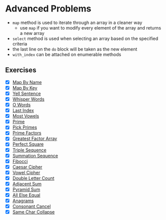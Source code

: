 # Advanced Problems

- `map` method is used to iterate through an array in a cleaner way
  - use `map` if you want to modify every element of the array and returns a new array
- `select` method is used when selecting an array based on the specified criteria
- the last line on the `do` block will be taken as the new element
- `with_index` can be attached on enumerable methods


## Exercises

- [x] [Map By Name](./map-by-name.rb)
- [x] [Map By Key](./map-by-key.rb)
- [x] [Yell Sentence](./yell-sentence.rb)
- [x] [Whisper Words](./whisper-words.rb)
- [x] [O Words](./o-words.rb)
- [x] [Last Index](./last-index.rb)
- [x] [Most Vowels](./most-vowels.rb)
- [x] [Prime](./prime.rb)
- [x] [Pick Primes](./pick-primes.rb)
- [x] [Prime Factors](./prime-factors.rb)
- [x] [Greatest Factor Array](./greatest-factor-array.rb)
- [x] [Perfect Square](./perfect-square.rb)
- [x] [Triple Sequence](./triple-sequence.rb)
- [x] [Summation Sequence](./summation-sequence.rb)
- [x] [Fibocci](./fibonacci.rb)
- [x] [Caesar Cipher](./caesar-cipher.rb)
- [x] [Vowel Cipher](./vowel-cipher.rb)
- [x] [Double Letter Count](./double-letter-count.rb)
- [x] [Adjacent Sum](./adjacent-sum.rb)
- [x] [Pyramid Sum](./pyramid-sum.rb)
- [x] [All Else Equal](./all-else-equal.rb)
- [x] [Anagrams](./anagrams.rb)
- [x] [Consonant Cancel](./consonant-cancel.rb)
- [x] [Same Char Collapse](./same-char-collapse.rb)
